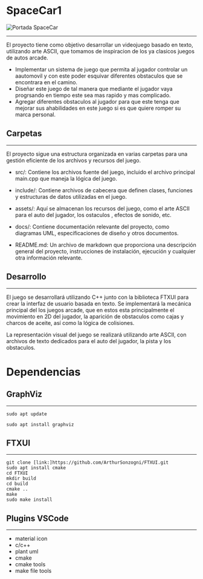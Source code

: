 # SpaceCar1
![Portada SpaceCar](https://media.istockphoto.com/id/1458751063/es/v%C3%ADdeo/video-animado-de-un-viejo-juego-de-carreras-de-autos-en-estilo-de-8-bits-arcade-pixel-arte-2d.jpg?s=256x256&k=20&c=4nPw4tbcSQUcgEGgQPnJlvN_M_QtPhKdN-oDUs__0fU=)
___
El proyecto tiene como objetivo desarrollar un videojuego basado en texto, utilizando arte ASCII, que tomamos de inspiracion de los ya clasicos juegos de autos arcade.

* Implementar un sistema de juego que permita al jugador controlar un aautomovil y con este poder esquivar diferentes obstaculos que se encontrara en el camino.
* Diseñar este juego de tal manera que mediante el jugador vaya progrsando en tiempo este sea mas rapido y mas complicado.
* Agregar diferentes obstaculos al jugador para que este tenga que mejorar sus ahabilidades en este juego si es que quiere romper su marca personal.

## **Carpetas**
___
El proyecto sigue una estructura organizada en varias carpetas para una gestión eficiente de los archivos y recursos del juego.

* src/: Contiene los archivos fuente del juego, incluido el archivo principal main.cpp que maneja la lógica del juego.

* include/: Contiene archivos de cabecera que definen clases, funciones y estructuras de datos utilizadas en el juego.

* assets/: Aquí se almacenan los recursos del juego, como el arte ASCII para el auto del jugador, los ostaculos , efectos de sonido, etc.

* docs/: Contiene documentación relevante del proyecto, como diagramas UML, especificaciones de diseño y otros documentos.

* README.md: Un archivo de markdown que proporciona una descripción general del proyecto, instrucciones de instalación, ejecución y cualquier otra información relevante.

## **Desarrollo**
___
El juego se desarrollará utilizando C++ junto con la biblioteca FTXUI para crear la interfaz de usuario basada en texto. Se implementará la mecánica principal del los juegos arcade, que en estos esta principalmente el movimiento en 2D del jugador,  la aparición de obstaculos como cajas y charcos de aceite, así como la lógica de colisiones.

La representación visual del juego se realizará utilizando arte ASCII, con archivos de texto dedicados para el auto del jugador, la pista y los obstaculos. 

# Dependencias

## **GraphViz**
___
~~~
sudo apt update

sudo apt install graphviz
~~~

## **FTXUI**
___
~~~
git clone [link:]https://github.com/ArthurSonzogni/FTXUI.git
sudo apt install cmake
cd FTXUI
mkdir build
cd build
cmake ..
make
sudo make install
~~~

## **Plugins VSCode**
___

* material icon
* c/c++
* plant uml
* cmake
* cmake tools
* make file tools